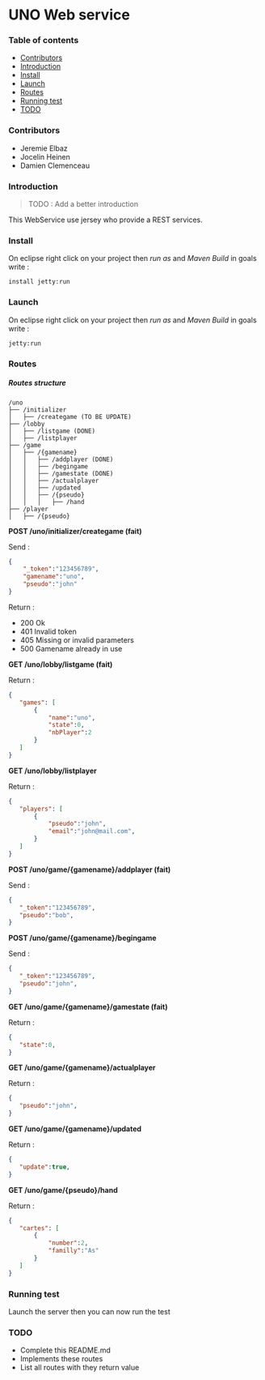 # UNO Web service

### Table of contents

- [Contributors](#contributors)
- [Introduction](#introduction)
- [Install](#install)
- [Launch](#launch)
- [Routes](#routes)
- [Running test](#running-test)
- [TODO](#todo)

### Contributors

* Jeremie Elbaz
* Jocelin  Heinen
* Damien Clemenceau

### Introduction

> TODO : Add a better introduction

This WebService use jersey who provide a REST services. 

### Install

On eclipse right click on your project then _run as_ and _Maven Build_ in goals write :
```
install jetty:run
```

### Launch

On eclipse right click on your project then _run as_ and _Maven Build_ in goals write :
```
jetty:run
```

### Routes

##### Routes structure
```
/uno
├── /initializer
│   ├── /creategame (TO BE UPDATE)
├── /lobby
│   ├── /listgame (DONE)
│   ├── /listplayer
├── /game
│   ├── /{gamename}
│   │   ├── /addplayer (DONE)
│   │   ├── /begingame
│   │   ├── /gamestate (DONE)
│   │   ├── /actualplayer
│   │   ├── /updated 
│   │   ├── /{pseudo}
│   │   │   ├── /hand 
├── /player
│   ├── /{pseudo}
```


__POST /uno/initializer/creategame (fait)__

Send :
```json
{
    "_token":"123456789",
    "gamename":"uno",
    "pseudo":"john"
}
```
Return :

* 200 Ok
* 401 Invalid token
* 405 Missing or invalid parameters
* 500 Gamename already in use

__GET /uno/lobby/listgame (fait)__
 
 Return :
 ```json
{
    "games": [
        {
            "name":"uno",
            "state":0,
            "nbPlayer":2
        }
    ]
}
```
 
__GET /uno/lobby/listplayer__
 
  Return :
 ```json
{
    "players": [
        {
            "pseudo":"john",
            "email":"john@mail.com",
        }
    ]
}
```

__POST /uno/game/{gamename}/addplayer (fait)__

Send :
 ```json
{
    "_token":"123456789",
    "pseudo":"bob",
}
```

__POST /uno/game/{gamename}/begingame__

Send :
 ```json
{
    "_token":"123456789",
    "pseudo":"john",
}
```

__GET /uno/game/{gamename}/gamestate (fait)__

Return :
 ```json
{
    "state":0,
}
```

__GET /uno/game/{gamename}/actualplayer__

Return :
 ```json
{
    "pseudo":"john",
}
```

__GET /uno/game/{gamename}/updated__

Return :
 ```json
{
    "update":true,
}
```

__GET /uno/game/{pseudo}/hand__

Return :
 ```json
{
    "cartes": [
        {
            "number":2,
            "familly":"As"
        }
    ]
}
```

### Running test

Launch the server then you can now run the test

### TODO

* Complete this README.md
* Implements these routes
* List all routes with they return value
